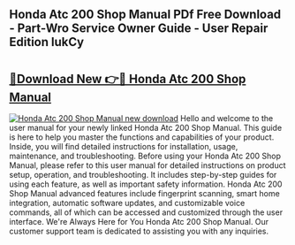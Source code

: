 ## Honda Atc 200 Shop Manual PDf Free Download - Part-Wro Service Owner Guide - User Repair Edition lukCy

# <h2><a href="http://bc80729.oget.top/?id=Honda+Atc+200+Shop+Manual">🔗Download New 👉🔴 Honda Atc 200 Shop Manual</a></h2>

[![Honda Atc 200 Shop Manual new download](https://i.imgur.com/5g1atiW.png)](http://bc80729.oget.top/?id=Honda+Atc+200+Shop+Manual)
Hello and welcome to the user manual for your newly linked Honda Atc 200 Shop Manual. This guide is here to help you master the functions and capabilities of your product. Inside, you will find detailed instructions for installation, usage, maintenance, and troubleshooting. Before using your Honda Atc 200 Shop Manual, please refer to this user manual for detailed instructions on product setup, operation, and troubleshooting. It includes step-by-step guides for using each feature, as well as important safety information. Honda Atc 200 Shop Manual advanced features include fingerprint scanning, smart home integration, automatic software updates, and customizable voice commands, all of which can be accessed and customized through the user interface. We're Always Here for You Honda Atc 200 Shop Manual. Our customer support team is dedicated to assisting you with any inquiries.
